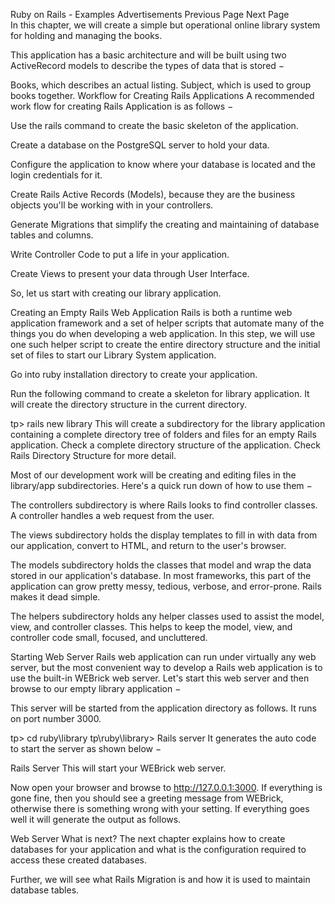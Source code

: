 

Ruby on Rails - Examples
Advertisements
 Previous Page Next Page  
In this chapter, we will create a simple but operational online library system for holding and managing the books.

This application has a basic architecture and will be built using two ActiveRecord models to describe the types of data that is stored −

Books, which describes an actual listing.
Subject, which is used to group books together.
Workflow for Creating Rails Applications
A recommended work flow for creating Rails Application is as follows −

Use the rails command to create the basic skeleton of the application.

Create a database on the PostgreSQL server to hold your data.

Configure the application to know where your database is located and the login credentials for it.

Create Rails Active Records (Models), because they are the business objects you'll be working with in your controllers.

Generate Migrations that simplify the creating and maintaining of database tables and columns.

Write Controller Code to put a life in your application.

Create Views to present your data through User Interface.

So, let us start with creating our library application.

Creating an Empty Rails Web Application
Rails is both a runtime web application framework and a set of helper scripts that automate many of the things you do when developing a web application. In this step, we will use one such helper script to create the entire directory structure and the initial set of files to start our Library System application.

Go into ruby installation directory to create your application.

Run the following command to create a skeleton for library application. It will create the directory structure in the current directory.

tp> rails new library
This will create a subdirectory for the library application containing a complete directory tree of folders and files for an empty Rails application. Check a complete directory structure of the application. Check Rails Directory Structure for more detail.

Most of our development work will be creating and editing files in the library/app subdirectories. Here's a quick run down of how to use them −

The controllers subdirectory is where Rails looks to find controller classes. A controller handles a web request from the user.

The views subdirectory holds the display templates to fill in with data from our application, convert to HTML, and return to the user's browser.

The models subdirectory holds the classes that model and wrap the data stored in our application's database. In most frameworks, this part of the application can grow pretty messy, tedious, verbose, and error-prone. Rails makes it dead simple.

The helpers subdirectory holds any helper classes used to assist the model, view, and controller classes. This helps to keep the model, view, and controller code small, focused, and uncluttered.

Starting Web Server
Rails web application can run under virtually any web server, but the most convenient way to develop a Rails web application is to use the built-in WEBrick web server. Let's start this web server and then browse to our empty library application −

This server will be started from the application directory as follows. It runs on port number 3000.

tp> cd ruby\library 
tp\ruby\library\> Rails server
It generates the auto code to start the server as shown below −

Rails Server
This will start your WEBrick web server.

Now open your browser and browse to http://127.0.0.1:3000. If everything is gone fine, then you should see a greeting message from WEBrick, otherwise there is something wrong with your setting. If everything goes well it will generate the output as follows.

Web Server
What is next?
The next chapter explains how to create databases for your application and what is the configuration required to access these created databases.

Further, we will see what Rails Migration is and how it is used to maintain database tables.
